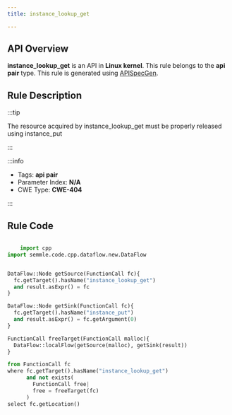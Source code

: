 ```yaml
---
title: instance_lookup_get

---
```



## API Overview
**instance_lookup_get** is an API in **Linux kernel**. This rule belongs to the **api pair** type. This rule is generated using [APISpecGen](../../tools/APISpecGen).
## Rule Description

:::tip

The resource acquired by instance_lookup_get must be properly released using instance_put

:::

:::info

- Tags: **api pair**
- Parameter Index: **N/A**
- CWE Type: **CWE-404**

:::

## Rule Code
```python

    import cpp
import semmle.code.cpp.dataflow.new.DataFlow


DataFlow::Node getSource(FunctionCall fc){
  fc.getTarget().hasName("instance_lookup_get")
  and result.asExpr() = fc
}

DataFlow::Node getSink(FunctionCall fc){
  fc.getTarget().hasName("instance_put")
  and result.asExpr() = fc.getArgument(0)
}

FunctionCall freeTarget(FunctionCall malloc){
  DataFlow::localFlow(getSource(malloc), getSink(result))
}

from FunctionCall fc
where fc.getTarget().hasName("instance_lookup_get")
      and not exists(
        FunctionCall free| 
        free = freeTarget(fc)
      )
select fc.getLocation()

    
```